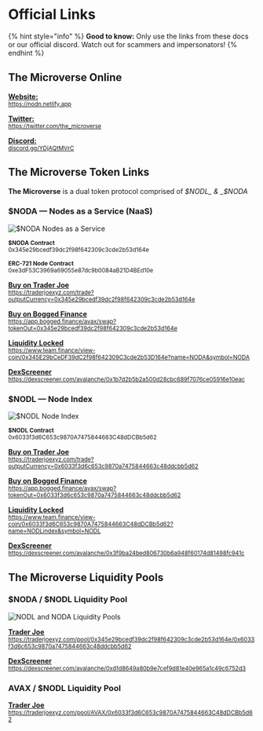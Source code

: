 # Official Links

{% hint style="info" %}
**Good to know:** Only use the links from these docs or our official discord. Watch out for scammers and impersonators!
{% endhint %}


## The Microverse Online
[**Website:**<br /><small>https://nodn.netlify.app</small>](https://nodn.netlify.app 'https://nodn.netlify.app')

[**Twitter:**<br /><small>https://twitter.com/the_microverse</small>](https://twitter.com/the_microverse 'https://twitter.com/the_microverse')

[**Discord:**<br /><small>discord.gg/YDjAQtMVrC</small>](discord.gg/YDjAQtMVrC 'discord.gg/YDjAQtMVrC')


## The Microverse Token Links
**The Microverse** is a dual token protocol comprised of _$NODL_ & _$NODA_


### $NODA — Nodes as a Service (NaaS)

![$NODA Nodes as a Service](https://user-images.githubusercontent.com/101845365/161140916-72f91522-17ee-4b1a-8434-4605873b66d2.jpg)

<small>**$NODA Contract**<br />0x345e29bcedf39dc2f98f642309c3cde2b53d164e</small>

<small>**ERC-721 Node Contract**<br />0xe3dF53C3969a69055e87dc9b0084aB21D4BEd10e</small>

[**Buy on Trader Joe**<br /><small>https://traderjoexyz.com/trade?outputCurrency=0x345e29bcedf39dc2f98f642309c3cde2b53d164e</small>](https://traderjoexyz.com/trade?outputCurrency=0x345e29bcedf39dc2f98f642309c3cde2b53d164e "https://traderjoexyz.com/trade?outputCurrency=0x345e29bcedf39dc2f98f642309c3cde2b53d164e")

[**Buy on Bogged Finance**<br /><small>https://app.bogged.finance/avax/swap?tokenOut=0x345e29bcedf39dc2f98f642309c3cde2b53d164e</small>](https://app.bogged.finance/avax/swap?tokenOut=0x345e29bcedf39dc2f98f642309c3cde2b53d164e "https://app.bogged.finance/avax/swap?tokenOut=0x345e29bcedf39dc2f98f642309c3cde2b53d164e")

[**Liquidity Locked**<br /><small>https://www.team.finance/view-coin/0x345E29bCeDF39dC2f98f642309C3cde2b53D164e?name=NODA&symbol=NODA</small>](https://www.team.finance/view-coin/0x345E29bCeDF39dC2f98f642309C3cde2b53D164e?name=NODA&symbol=NODA "https://www.team.finance/view-coin/0x345E29bCeDF39dC2f98f642309C3cde2b53D164e?name=NODA&symbol=NODA")

[**DexScreener**<br /><small>https://dexscreener.com/avalanche/0x1b7d2b5b2a500d28cbc689f7076ce05916e10eac</small>](https://dexscreener.com/avalanche/0x1b7d2b5b2a500d28cbc689f7076ce05916e10eac "https://dexscreener.com/avalanche/0x1b7d2b5b2a500d28cbc689f7076ce05916e10eac")


### $NODL — Node Index

![$NODL Node Index](https://user-images.githubusercontent.com/101845365/161140919-5c7160dc-9c94-4934-a59a-9dc0b0978906.jpg)

<small>**$NODL Contract**<br />0x6033f3d6C653c9870A7475844663C48dDCBb5d62</small>

[**Buy on Trader Joe**<br /><small>https://traderjoexyz.com/trade?outputCurrency=0x6033f3d6c653c9870a7475844663c48ddcbb5d62</small>](https://traderjoexyz.com/trade?outputCurrency=0x6033f3d6c653c9870a7475844663c48ddcbb5d62 "https://traderjoexyz.com/trade?outputCurrency=0x6033f3d6c653c9870a7475844663c48ddcbb5d62")

[**Buy on Bogged Finance**<br /><small>https://app.bogged.finance/avax/swap?tokenOut=0x6033f3d6c653c9870a7475844663c48ddcbb5d62</small>](https://app.bogged.finance/avax/swap?tokenOut=0x6033f3d6c653c9870a7475844663c48ddcbb5d62 "https://app.bogged.finance/avax/swap?tokenOut=0x6033f3d6c653c9870a7475844663c48ddcbb5d62")

[**Liquidity Locked**<br /><small>https://www.team.finance/view-coin/0x6033f3d6C653c9870A7475844663C48dDCBb5d62?name=NODLindex&symbol=NODL</small>](https://www.team.finance/view-coin/0x6033f3d6C653c9870A7475844663C48dDCBb5d62?name=NODLindex&symbol=NODL "https://www.team.finance/view-coin/0x6033f3d6C653c9870A7475844663C48dDCBb5d62?name=NODLindex&symbol=NODL")

[**DexScreener**<br /><small>https://dexscreener.com/avalanche/0x3f9ba24bed806730b6a948f60174d81498fc941c</small>](https://dexscreener.com/avalanche/0x3f9ba24bed806730b6a948f60174d81498fc941c "https://dexscreener.com/avalanche/0x3f9ba24bed806730b6a948f60174d81498fc941c")

## The Microverse Liquidity Pools

### $NODA / $NODL Liquidity Pool

![NODL and NODA Liquidity Pools](https://user-images.githubusercontent.com/101845365/161142606-c0e0ad5c-3d67-4135-9fa8-2fc33451df2f.jpg)

[**Trader Joe**<br /><small>https://traderjoexyz.com/pool/0x345e29bcedf39dc2f98f642309c3cde2b53d164e/0x6033f3d6c653c9870a7475844663c48ddcbb5d62</small>](https://traderjoexyz.com/pool/0x345e29bcedf39dc2f98f642309c3cde2b53d164e/0x6033f3d6c653c9870a7475844663c48ddcbb5d62 "https://traderjoexyz.com/pool/0x345e29bcedf39dc2f98f642309c3cde2b53d164e/0x6033f3d6c653c9870a7475844663c48ddcbb5d62")

[**DexScreener**<br /><small>https://dexscreener.com/avalanche/0xd1d8649a80b9e7cef9d81e40e965a1c49c6752d3</small>](https://dexscreener.com/avalanche/0xd1d8649a80b9e7cef9d81e40e965a1c49c6752d3 "https://dexscreener.com/avalanche/0xd1d8649a80b9e7cef9d81e40e965a1c49c6752d3")

### AVAX / $NODL Liquidity Pool

[**Trader Joe**<br /><small>https://traderjoexyz.com/pool/AVAX/0x6033f3d6C653c9870A7475844663C48dDCBb5d62</small>](https://traderjoexyz.com/pool/AVAX/0x6033f3d6C653c9870A7475844663C48dDCBb5d62 "https://traderjoexyz.com/pool/AVAX/0x6033f3d6C653c9870A7475844663C48dDCBb5d62")
